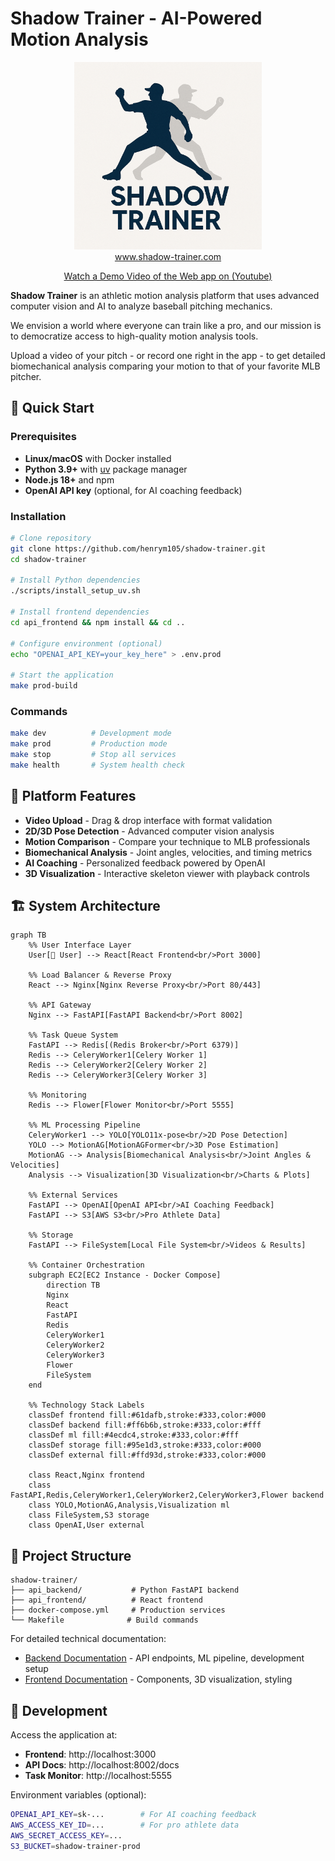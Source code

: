 # Shadow Trainer - AI-Powered Motion Analysis

<div align="center">
    <img src="api_frontend/assets/Shadow%20Trainer%20Logo.png" alt="Shadow Trainer Logo" width="300"><br>
    <a href="https://www.shadow-trainer.com">www.shadow-trainer.com</a>
    <p></p>
    <a href="https://youtu.be/VFyjWKRGb20">Watch a Demo Video of the Web app on (Youtube)</a>
    <p></p>
</div>

**Shadow Trainer** is an athletic motion analysis platform that uses advanced computer vision and AI to analyze baseball pitching mechanics. 

We envision a world where everyone can train like a pro, and our mission is to democratize access to high-quality motion analysis tools.

Upload a video of your pitch - or record one right in the app - to get detailed biomechanical analysis comparing your motion to that of your favorite MLB pitcher.

## 🚀 Quick Start

### Prerequisites
- **Linux/macOS** with Docker installed
- **Python 3.9+** with [uv](https://github.com/astral-sh/uv) package manager
- **Node.js 18+** and npm
- **OpenAI API key** (optional, for AI coaching feedback)

### Installation
```bash
# Clone repository
git clone https://github.com/henrym105/shadow-trainer.git
cd shadow-trainer

# Install Python dependencies
./scripts/install_setup_uv.sh

# Install frontend dependencies
cd api_frontend && npm install && cd ..

# Configure environment (optional)
echo "OPENAI_API_KEY=your_key_here" > .env.prod

# Start the application
make prod-build
```

### Commands
```bash
make dev          # Development mode
make prod         # Production mode  
make stop         # Stop all services
make health       # System health check
```

## 🎯 Platform Features

- **Video Upload** - Drag & drop interface with format validation
- **2D/3D Pose Detection** - Advanced computer vision analysis
- **Motion Comparison** - Compare your technique to MLB professionals
- **Biomechanical Analysis** - Joint angles, velocities, and timing metrics
- **AI Coaching** - Personalized feedback powered by OpenAI
- **3D Visualization** - Interactive skeleton viewer with playback controls
## 🏗️ System Architecture

```mermaid
graph TB
    %% User Interface Layer
    User[👤 User] --> React[React Frontend<br/>Port 3000]
    
    %% Load Balancer & Reverse Proxy
    React --> Nginx[Nginx Reverse Proxy<br/>Port 80/443]
    
    %% API Gateway
    Nginx --> FastAPI[FastAPI Backend<br/>Port 8002]
    
    %% Task Queue System
    FastAPI --> Redis[(Redis Broker<br/>Port 6379)]
    Redis --> CeleryWorker1[Celery Worker 1]
    Redis --> CeleryWorker2[Celery Worker 2] 
    Redis --> CeleryWorker3[Celery Worker 3]
    
    %% Monitoring
    Redis --> Flower[Flower Monitor<br/>Port 5555]
    
    %% ML Processing Pipeline
    CeleryWorker1 --> YOLO[YOLO11x-pose<br/>2D Pose Detection]
    YOLO --> MotionAG[MotionAGFormer<br/>3D Pose Estimation]
    MotionAG --> Analysis[Biomechanical Analysis<br/>Joint Angles & Velocities]
    Analysis --> Visualization[3D Visualization<br/>Charts & Plots]
    
    %% External Services
    FastAPI --> OpenAI[OpenAI API<br/>AI Coaching Feedback]
    FastAPI --> S3[AWS S3<br/>Pro Athlete Data]
    
    %% Storage
    FastAPI --> FileSystem[Local File System<br/>Videos & Results]
    
    %% Container Orchestration
    subgraph EC2[EC2 Instance - Docker Compose]
        direction TB
        Nginx
        React
        FastAPI
        Redis
        CeleryWorker1
        CeleryWorker2
        CeleryWorker3
        Flower
        FileSystem
    end
    
    %% Technology Stack Labels
    classDef frontend fill:#61dafb,stroke:#333,color:#000
    classDef backend fill:#ff6b6b,stroke:#333,color:#fff
    classDef ml fill:#4ecdc4,stroke:#333,color:#fff
    classDef storage fill:#95e1d3,stroke:#333,color:#000
    classDef external fill:#ffd93d,stroke:#333,color:#000
    
    class React,Nginx frontend
    class FastAPI,Redis,CeleryWorker1,CeleryWorker2,CeleryWorker3,Flower backend
    class YOLO,MotionAG,Analysis,Visualization ml
    class FileSystem,S3 storage
    class OpenAI,User external
```

## 📁 Project Structure

```
shadow-trainer/
├── api_backend/           # Python FastAPI backend
├── api_frontend/          # React frontend  
├── docker-compose.yml     # Production services
└── Makefile              # Build commands
```

For detailed technical documentation:
- [Backend Documentation](api_backend/README.md) - API endpoints, ML pipeline, development setup
- [Frontend Documentation](api_frontend/README.md) - Components, 3D visualization, styling

## 🔧 Development

Access the application at:
- **Frontend**: http://localhost:3000
- **API Docs**: http://localhost:8002/docs
- **Task Monitor**: http://localhost:5555

Environment variables (optional):
```bash
OPENAI_API_KEY=sk-...        # For AI coaching feedback
AWS_ACCESS_KEY_ID=...        # For pro athlete data
AWS_SECRET_ACCESS_KEY=...
S3_BUCKET=shadow-trainer-prod
```
